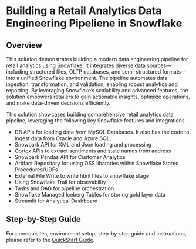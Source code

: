 # Building a Retail Analytics Data Engineering Pipeliene in Snowflake

## Overview

This solution demonstrates building a modern data engineering pipeline for retail analytics using Snowflake. It integrates diverse data sources—including structured files, OLTP databases, and semi-structured formats—into a unified Snowflake environment. The pipeline automates data ingestion, transformation, and validation, enabling robust analytics and reporting. By leveraging Snowflake’s scalability and advanced features, the solution empowers retailers to gain actionable insights, optimize operations, and make data-driven decisions efficiently.

This solution showcases building comprehensive retail analytics data pipeline, leveraging the following key Snowflake features and integrations

- DB APIs for loading data from MySQL Databases. It also has the code to ingest data from Oracle and Azure SQL.
- Snowpark API for XML and Json loading and processing
- Cortex APIs to extract sentiments and state names from address
- Snowpark Pandas API for Customer Analytics
- Artifact Repository for using OSS libararies within Snowflake Stored Procedures/UDFs
- External File Write to write html files to snowflake stage
- Using Snowflake Trail for obsevability
- Tasks and DAG for pipeline orchestration
- Snowflake Managed Iceberg Tables for storing gold layer data
- Streamlit for Analytical Dashboard


## Step-by-Step Guide

For prerequisites, environment setup, step-by-step guide and instructions, please refer to the [QuickStart Guide](https://quickstarts.snowflake.com/guide/updateit/index.html).